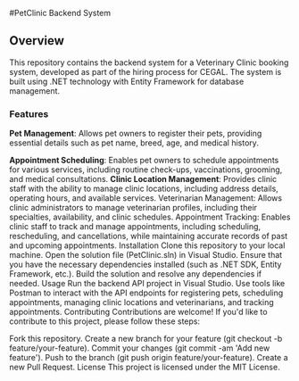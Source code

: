 #PetClinic Backend System
## Overview
This repository contains the backend system for a Veterinary Clinic booking system, developed as part of the hiring process for CEGAL. The system is built using .NET technology with Entity Framework for database management.

### Features
<b>Pet Management</b>: Allows pet owners to register their pets, providing essential details such as pet name, breed, age, and medical history.</p>
<b>Appointment Scheduling</b>: Enables pet owners to schedule appointments for various services, including routine check-ups, vaccinations, grooming, and medical consultations.
<b>Clinic Location Management</b>: Provides clinic staff with the ability to manage clinic locations, including address details, operating hours, and available services.
Veterinarian Management: Allows clinic administrators to manage veterinarian profiles, including their specialties, availability, and clinic schedules.
Appointment Tracking: Enables clinic staff to track and manage appointments, including scheduling, rescheduling, and cancellations, while maintaining accurate records of past and upcoming appointments.
Installation
Clone this repository to your local machine.
Open the solution file (PetClinic.sln) in Visual Studio.
Ensure that you have the necessary dependencies installed (such as .NET SDK, Entity Framework, etc.).
Build the solution and resolve any dependencies if needed.
Usage
Run the backend API project in Visual Studio.
Use tools like Postman to interact with the API endpoints for registering pets, scheduling appointments, managing clinic locations and veterinarians, and tracking appointments.
Contributing
Contributions are welcome! If you'd like to contribute to this project, please follow these steps:

Fork this repository.
Create a new branch for your feature (git checkout -b feature/your-feature).
Commit your changes (git commit -am 'Add new feature').
Push to the branch (git push origin feature/your-feature).
Create a new Pull Request.
License
This project is licensed under the MIT License.
